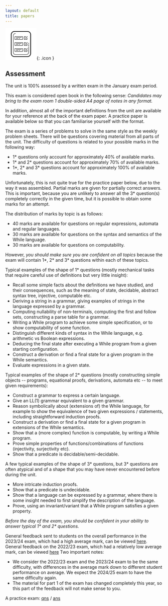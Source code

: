 ```yaml
---
layout: default
title: papers
---
```


![report card](assets/icons8-report-card-100.png){: .icon } 
## Assessment

The unit is 100% assessed by a written exam in the January exam period.

This exam is considered open book in the following sense:
*Candidates may bring to the exam room 1 double-sided A4 page of notes in any format.*

In addition, almost all of the important definitions from the unit are available for your reference at the back of the exam paper.  A practice paper is available below so that you can familiarise yourself with the format.

The exam is a series of problems to solve in the same style as the weekly problem sheets.  There will be questions covering material from all parts of the unit.  The difficulty of questions is related to your possible marks in the following way:

* 1* questions only account for approximately 40% of available marks.
* 1* and 2* questions account for approximately 70% of available marks.
* 1\*, 2\* and 3* questions account for approximately 100% of available marks.

Unfortunately, this is not quite true for the practice paper below, due to the way it was assembled.  Partial marks are given for partially correct answers.  This is important, because you are unlikely to answer all the 3* question(s) completely correctly in the given time, but it is possible to obtain some marks for an attempt.

The distribution of marks by topic is as follows:
* 40 marks are available for questions on regular expressions, automata and regular languages.
* 30 marks are available for questions on the syntax and semantics of the While language.
* 30 marks are available for questions on computability.

However, *you should make sure you are confident on all topics* because the exam will contain 1*, 2* and 3* questions within each of these topics.

Typical examples of the shape of 1* questions (mostly mechanical tasks that require careful use of definitions but very little insight):
* Recall some simple facts about the definitions we have studied, and their consequences, such as the meaning of state, decidable, abstract syntax tree, injective, computable etc.
* Deriving a string in a grammar, giving examples of strings in the language expressed by a grammar. 
* Computing nullability of non-terminals, computing the first and follow sets, constructing a parse table for a grammar.
* Writing a While program to achieve some simple specification, or to show computability of some function.
* Distinguish different kinds of syntax in the While language, e.g. arithmetic vs Boolean expressions.
* Deducing the final state after executing a While program from a given starting configuration.
* Construct a derivation or find a final state for a given program in the While semantics.
* Evaluate expressions in a given state.

Typical examples of the shape of 2* questions (mostly constructing simple objects -- programs, equational proofs, derivations, automata etc -- to meet given requirements):
* Construct a grammar to express a certain language.
* Give an LL(1) grammar equivalent to a given grammar.
* Reason symbolically about (extensions of) the While language, for example to show the equivalence of two given expressions / statements, including straightforward induction proofs.
* Construct a derivation or find a final state for a given program in extensions of the While semantics.
* Show that a (more complex) function is computable, by writing a While program.
* Prove simple properties of functions/combinations of functions (injectivity, surjectivity etc).
* Show that a predicate is decidable/semi-decidable.

A few typical examples of the shape of 3* questions, but 3* questions are often atypical and of a shape that you may have never encountered before during the unit.
* More intricate induction proofs.
* Show that a predicate is undecidable.
* Show that a language can be expressed by a grammar, where there is some insight needed to first simplify the description of the language.
* Prove, using an invariant/variant that a While program satisfies a given property.

*Before the day of the exam, you should be confident in your ability to answer typical 1\* and 2\* questions.*

General feedback sent to students on the overall performance in the 2023/24 exam, which had a high average mark, can be viewed [here](feedback23.txt).  General feedback on the 2022/23 exam, which had a relatively low average mark, can be viewed [here](feedback22.txt)  Two important notes:

* We consider the 2022/23 exam and the 2023/24 exam to be the same difficulty, with differences in the average mark down to different student performance on average.  We expect the 2024/25 exam to have the same difficulty again.
* The material for part 1 of the exam has changed completely this year, so this part of the feedback will not make sense to you.
<!-- 
* * *

<img class="icon" src="assets/icons8-report-card-100.png"/>
<h2>Practice Problems</h2> -->

<p>
  A practice exam: <a href="papers/exam.pdf" target="_blank">qns</a> / <a href="papers/exam-answers.pdf" target="_blank">ans</a>
</p>
<!-- <p>
  Miscellaneous exam problems: <a href="questions/sheet13.pdf" target="_blank">qns</a> / <a href="answers/sheet13.pdf" target="_blank">ans</a>
</p> -->
